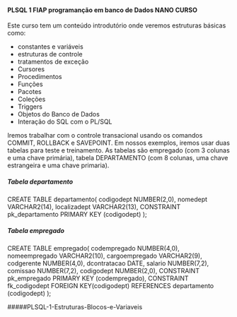 #### PLSQL 1  FIAP programanção em banco de Dados NANO CURSO

Este curso tem um conteúdo introdutório onde veremos estruturas básicas como:

- constantes e variáveis
- estruturas de controle
- tratamentos de exceção
- Cursores
- Procedimentos
-  Funções    	   	   
- Pacotes    	   	   
- Coleções    	   	   
- Triggers    	   	   
- Objetos do Banco de Dados
- Interação do SQL com o PL/SQL

Iremos trabalhar com o controle transacional usando os comandos COMMIT, ROLLBACK e SAVEPOINT.  Em nossos exemplos, iremos usar duas tabelas  para teste e treinamento. As tabelas são empregado (com 3 colunas e uma chave primária), tabela DEPARTAMENTO (com 8 colunas, uma chave estrangeira e uma chave primaria).  

##### Tabela departamento

CREATE TABLE departamento(
  codigodept     NUMBER(2,0), 
  nomedept       VARCHAR2(14),
  localizadept   VARCHAR2(13),
  CONSTRAINT pk_departamento PRIMARY KEY (codigodept)
);

##### Tabela  empregado

CREATE TABLE empregado(
  codempregado     NUMBER(4,0),
  nomeempregado    VARCHAR2(10),
  cargoempregado   VARCHAR2(9),
  codgerente       NUMBER(4,0),
  dcontratacao     DATE,
  salario          NUMBER(7,2),
  comissao         NUMBER(7,2),
  codigodept       NUMBER(2,0),
  CONSTRAINT pk_empregado PRIMARY KEY (codempregado),
  CONSTRAINT fk_codigodept FOREIGN KEY(codigodept) REFERENCES departamento (codigodept)
  ); 
  
#####PLSQL-1-Estruturas-Blocos-e-Variaveis
